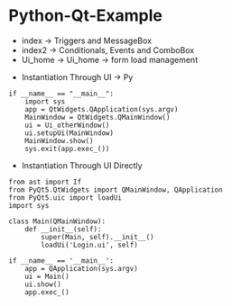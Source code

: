 # Python-Qt-Example

- index -> Triggers and MessageBox
- index2 -> Conditionals, Events and ComboBox
- Ui_home -> Ui_home -> form load management

* Instantiation Through UI -> Py
``` 
if __name__ == "__main__":
    import sys
    app = QtWidgets.QApplication(sys.argv)
    MainWindow = QtWidgets.QMainWindow()
    ui = Ui_otherWindow()
    ui.setupUi(MainWindow)
    MainWindow.show()
    sys.exit(app.exec_()) 
```
</hr>

* Instantiation Through UI Directly
``` 
from ast import If
from PyQt5.QtWidgets import QMainWindow, QApplication
from PyQt5.uic import loadUi
import sys

class Main(QMainWindow):
    def __init__(self):
        super(Main, self).__init__()
        loadUi('Login.ui', self)

if __name__ == '__main__':
    app = QApplication(sys.argv)
    ui = Main()
    ui.show()
    app.exec_() 
```
